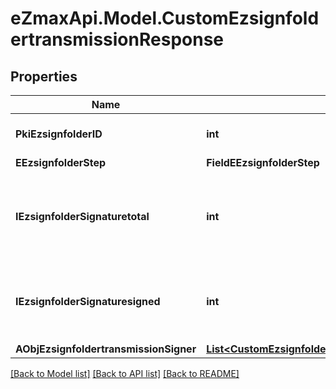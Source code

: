 
# eZmaxApi.Model.CustomEzsignfoldertransmissionResponse

## Properties

Name | Type | Description | Notes
------------ | ------------- | ------------- | -------------
**PkiEzsignfolderID** | **int** | The unique ID of the Ezsignfolder | 
**EEzsignfolderStep** | **FieldEEzsignfolderStep** |  | 
**IEzsignfolderSignaturetotal** | **int** | The number of total signatures that were requested in the Ezsignfolder | 
**IEzsignfolderSignaturesigned** | **int** | The number of signatures that were signed in the Ezsignfolder. | 
**AObjEzsignfoldertransmissionSigner** | [**List&lt;CustomEzsignfoldertransmissionSignerResponse&gt;**](CustomEzsignfoldertransmissionSignerResponse.md) |  | 

[[Back to Model list]](../README.md#documentation-for-models)
[[Back to API list]](../README.md#documentation-for-api-endpoints)
[[Back to README]](../README.md)

